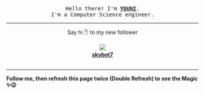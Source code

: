 
<p align='center'>
<samp>
Hello there! I'm <b><a rel='nofollow noopener noreferrer' target='_blank' href='https://github.com/abdelyouni'>YOUNI</a></b>.
<br>I'm a Computer Science engineer.
</samp>
</p>
<hr>
<p align='center'>
<span>Say hi ✋ to my new follower </span></br></br>
<img src='https://avatars3.githubusercontent.com/u/76741485?s=100&amp;v=4'><img src='https://maisonpizza.com/github/abdelyouni/1609911669_img.png' width='1' height='1'><b></br>
<a rel='nofollow noopener noreferrer' target='_blank' href='https://github.com/skybot7'>skybot7</a></b></br></br>
</p>
<hr>
<b>Follow me, then refresh this page twice (Double Refresh) to see the Magic ✨😉</b> 